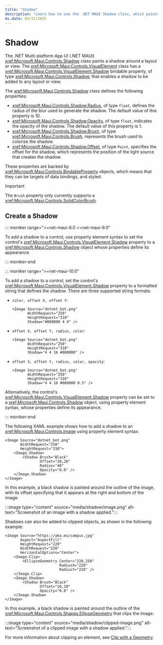```yaml
---
title: "Shadow"
description: "Learn how to use the .NET MAUI Shadow class, which paints a shadow around a control."
ms.date: 03/11/2025
---
```


# Shadow

The .NET Multi-platform App UI (.NET MAUI) <xref:Microsoft.Maui.Controls.Shadow> class paints a shadow around a layout or view. The <xref:Microsoft.Maui.Controls.VisualElement> class has a <xref:Microsoft.Maui.Controls.VisualElement.Shadow> bindable property, of type <xref:Microsoft.Maui.Controls.Shadow>, that enables a shadow to be added to any layout or view.

The <xref:Microsoft.Maui.Controls.Shadow> class defines the following properties:

- <xref:Microsoft.Maui.Controls.Shadow.Radius>, of type `float`, defines the radius of the blur used to generate the shadow. The default value of this property is 10.
- <xref:Microsoft.Maui.Controls.Shadow.Opacity>, of type `float`, indicates the opacity of the shadow. The default value of this property is 1.
- <xref:Microsoft.Maui.Controls.Shadow.Brush>, of type <xref:Microsoft.Maui.Controls.Brush>, represents the brush used to colorize the shadow.
- <xref:Microsoft.Maui.Controls.Shadow.Offset>, of type `Point`, specifies the offset for the shadow, which represents the position of the light source that creates the shadow.

These properties are backed by <xref:Microsoft.Maui.Controls.BindableProperty> objects, which means that they can be targets of data bindings, and styled.

> [!IMPORTANT]
> The `Brush` property only currently supports a <xref:Microsoft.Maui.Controls.SolidColorBrush>.

## Create a Shadow

::: moniker range=">=net-maui-8.0 <=net-maui-9.0"

To add a shadow to a control, use property element syntax to set the control's <xref:Microsoft.Maui.Controls.VisualElement.Shadow> property to a <xref:Microsoft.Maui.Controls.Shadow> object whose properties define its appearance.

::: moniker-end

::: moniker range=">=net-maui-10.0"

To add a shadow to a control, set the control's <xref:Microsoft.Maui.Controls.VisualElement.Shadow> property to a formatted string that defines the shadow. There are three supported string formats:

- `color, offset X, offset Y`:

    ```xaml
    <Image Source="dotnet_bot.png"
           WidthRequest="250"
           HeightRequest="310"
           Shadow="#000000 4 4" />
    ```

- `offset X, offset Y, radius, color`:

    ```xaml
    <Image Source="dotnet_bot.png"
           WidthRequest="250"
           HeightRequest="310"
           Shadow="4 4 16 #000000" />    
    ```

- `offset X, offset Y, radius, color, opacity`:

    ```xaml
    <Image Source="dotnet_bot.png"
           WidthRequest="250"
           HeightRequest="310"
           Shadow="4 4 16 #000000 0.5" />
    ```

Alternatively, the control's <xref:Microsoft.Maui.Controls.VisualElement.Shadow> property can be set to a <xref:Microsoft.Maui.Controls.Shadow> object, using property element syntax, whose properties define its appearance.

::: moniker-end

The following XAML example shows how to add a shadow to an <xref:Microsoft.Maui.Controls.Image> using property element syntax:

```xaml
<Image Source="dotnet_bot.png"
       WidthRequest="250"
       HeightRequest="310">
    <Image.Shadow>
        <Shadow Brush="Black"
                Offset="20,20"
                Radius="40"
                Opacity="0.8" />
    </Image.Shadow>
</Image>
```

In this example, a black shadow is painted around the outline of the image, with its offset specifying that it appears at the right and bottom of the image:

:::image type="content" source="media/shadow/image.png" alt-text="Screenshot of an image with a shadow applied.":::

Shadows can also be added to clipped objects, as shown in the following example:

```xaml
<Image Source="https://aka.ms/campus.jpg"
       Aspect="AspectFill"
       HeightRequest="220"
       WidthRequest="220"
       HorizontalOptions="Center">
    <Image.Clip>
        <EllipseGeometry Center="220,250"
                         RadiusX="220"
                         RadiusY="220" />
    </Image.Clip>
    <Image.Shadow>
        <Shadow Brush="Black"
                Offset="10,10"
                Opacity="0.8" />
    </Image.Shadow>
</Image>
```

In this example, a black shadow is painted around the outline of the <xref:Microsoft.Maui.Controls.Shapes.EllipseGeometry> that clips the image:

:::image type="content" source="media/shadow/clipped-image.png" alt-text="Screenshot of a clipped image with a shadow applied.":::

For more information about clipping an element, see [Clip with a Geometry](~/user-interface/controls/shapes/geometries.md#clip-with-a-geometry).

<!-- Todo: Only currently supported on Android

## Create a Shadow gradient

The color of a shadow is defined using a <xref:Microsoft.Maui.Controls.Brush>. Therefore, gradient shadows can also be added to controls:

```xaml
<RoundRectangle HeightRequest="200"
                WidthRequest="300"
                CornerRadius="40"
                Stroke="#C49B33"
                StrokeThickness="10"
                Fill="#2B0B98">
    <RoundRectangle.Shadow>
        <Shadow Radius="60"
                Offset="40,40"
                Opacity="0.75">
            <Shadow.Brush>
                <LinearGradientBrush EndPoint="0,1">
                    <GradientStop Color="Gray"
                                  Offset="0.1" />
                    <GradientStop Color="Black"
                                  Offset="1.0" />
                </LinearGradientBrush>
            </Shadow.Brush>
        </Shadow>
    </RoundRectangle.Shadow>
</RoundRectangle>
```

In this example, a linear gradient shadow is added to the round rectangle, with the gradient interpolating vertically from gray to black:

:::image type="content" source="media/shadow/roundrectangle.png" alt-text="Screenshot of a round rectangle with a shadow applied.":::

For more information about brushes, see [Brushes](). -->
